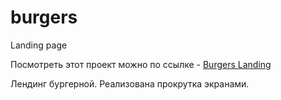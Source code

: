 # burgers
Landing page

Посмотреть этот проект можно по ссылке - [Burgers Landing](https://dexter-freeman.github.io/burgers/ "Burgers Landing")


Лендинг бургерной. Реализована прокрутка экранами.